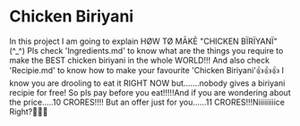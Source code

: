 # Chicken Biriyani
In this project I am going to explain HØW TØ MĀKĒ "CHICKEN BÏRÏYANÏ" (^_^)
Pls check 'Ingredients.md' to know what are the things you require to make the BEST chicken biriyani in the whole WORLD!!!
And also check 'Recipie.md' to know how to make your favourite 'Chicken Biriyani'👍👍👍
I know you are drooling to eat it RIGHT NOW but.......nobody gives a biriyani recipie for free!
So pls pay before you eat!!!!!And if you are wondering about the price.....10 CRORES!!!!
But an offer just for you......11 CRORES!!!Niiiiiiiiice Right?🤣🤣🤣

